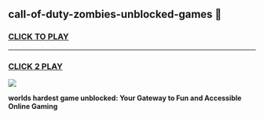 
## call-of-duty-zombies-unblocked-games 👋
<h3>
<a href="https://premium.freeplayer.one?title=call-of-duty-zombies-unblocked-games&ref=14F">CLICK TO PLAY</a></h3>
<hr>

<h3>
<a href="https://premium.freeplayer.one?title=call-of-duty-zombies-unblocked-games&ref=14F">CLICK 2 PLAY</a>
  
</h3>

<a href="https://premium.freeplayer.one?title=call-of-duty-zombies-unblocked-games&ref=12F/"><img src="https://clearcache.store/games.png"></a>


**worlds hardest game unblocked: Your Gateway to Fun and Accessible Online Gaming**
